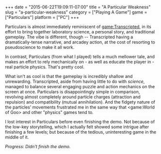 +++
date = "2015-06-22T19:09:11-07:00"
title = "A Particular Weakness"
slug = "a-particular-weakness"
category = ["Playing A Game"]
game = ["Particulars"]
platform = ["PC"]
+++

Particulars is almost immediately reminiscent of <game:Transcripted>, in its effort to bring together laboratory science, a personal story, and traditional gameplay.  The vibe is different, though -- Transcripted having a dramatically-tense narrative, and arcadey action, at the cost of resorting to pseudoscience to make it all work.

In contrast, Particulars (from what I played) tells a much mellower tale, and makes an effort to rely mechanically on - as well as educate the player in - real particle physics.  That's pretty cool.

What isn't as cool is that the gameplay is incredibly shallow and unrewarding.  Transcripted, aside from having little to do with <i>science</i>, managed to balance several engaging puzzle and action mechanics on the screen at once.  Particulars is disappointingly simple in comparison, revolving almost completely around particle charges (attraction and repulsion) and compatibility (mutual annihilation).  And the fidgety nature of the particles' movements frustrated me in the same way that <game:World of Goo> and other "physics" games tend to.

I lost interest in Particulars before even finishing the demo.  Not because of the low-key storytelling, which I actually felt showed some intrigue after finishing a few levels; but because of the tedious, uninteresting game in the middle of it.

<i>Progress: Didn't finish the demo.</i>